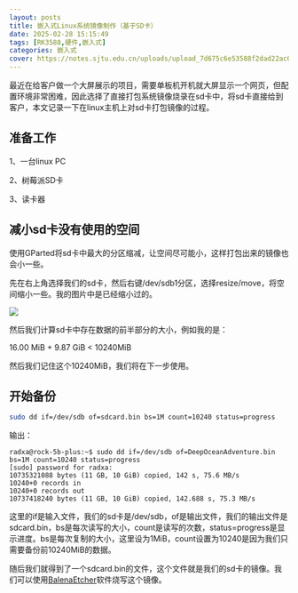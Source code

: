 ```yaml
---
layout: posts
title: 嵌入式Linux系统镜像制作（基于SD卡）
date: 2025-02-28 15:15:49
tags: [RK3588,硬件,嵌入式]
categories: 嵌入式
cover: https://notes.sjtu.edu.cn/uploads/upload_7d675c6e53588f2dad22ac0dbd774912.jpg
---
```


最近在给客户做一个大屏展示的项目，需要单板机开机就大屏显示一个网页，但配置环境非常困难，因此选择了直接打包系统镜像烧录在sd卡中，将sd卡直接给到客户，本文记录一下在linux主机上对sd卡打包镜像的过程。

## 准备工作
1、一台linux PC

2、树莓派SD卡

3、读卡器

## 减小sd卡没有使用的空间

使用GParted将sd卡中最大的分区缩减，让空间尽可能小，这样打包出来的镜像也会小一些。

先在右上角选择我们的sd卡，然后右键/dev/sdb1分区，选择resize/move，将空间缩小一些。我的图片中是已经缩小过的。

![](https://notes.sjtu.edu.cn/uploads/upload_d4886010ce3edf6d2731d62403e2b6b2.png)

然后我们计算sd卡中存在数据的前半部分的大小，例如我的是：


16.00 MiB + 9.87 GiB < 10240MiB

然后我们记住这个10240MiB，我们将在下一步使用。

## 开始备份

```bash
sudo dd if=/dev/sdb of=sdcard.bin bs=1M count=10240 status=progress
```
输出：
```
radxa@rock-5b-plus:~$ sudo dd if=/dev/sdb of=DeepOceanAdventure.bin bs=1M count=10240 status=progress
[sudo] password for radxa: 
10735321088 bytes (11 GB, 10 GiB) copied, 142 s, 75.6 MB/s 
10240+0 records in
10240+0 records out
10737418240 bytes (11 GB, 10 GiB) copied, 142.688 s, 75.3 MB/s
```

这里的if是输入文件，我们的sd卡是/dev/sdb，of是输出文件，我们的输出文件是sdcard.bin，bs是每次读写的大小，count是读写的次数，status=progress是显示进度。bs是每次复制的大小，这里设为1MiB，count设置为10240是因为我们只需要备份前10240MiB的数据。

随后我们就得到了一个sdcard.bin的文件，这个文件就是我们的sd卡的镜像。我们可以使用[BalenaEtcher](https://etcher.balena.io/)软件烧写这个镜像。
